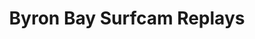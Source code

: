 ---
layout: child_layout/surfcams
title: Byron Bay Surfcam Replays
permalink: /surfcams/byron-bay/replays/
user_type: public
theme: theme-public
---